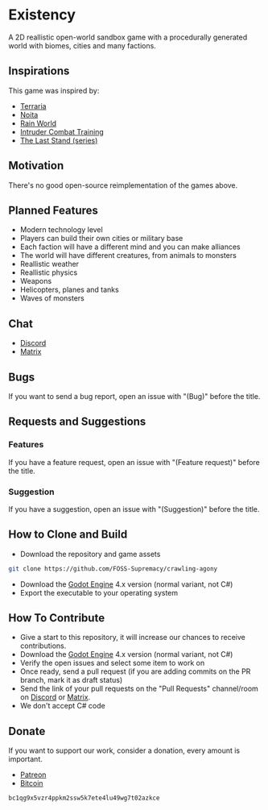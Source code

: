 # Existency

A 2D reallistic open-world sandbox game with a procedurally generated world with biomes, cities and many factions.

## Inspirations

This game was inspired by:

- [Terraria](https://store.steampowered.com/app/105600/Terraria/)
- [Noita](https://store.steampowered.com/app/881100/Noita/)
- [Rain World](https://store.steampowered.com/app/312520/Rain_World/)
- [Intruder Combat Training](https://www.youtube.com/watch?v=7r8vjmeqRlU&pp=ygUgaW50cnVkZXIgY29tYmF0IHRyYWluaW5nIHRyYWlsZXI%3D)
- [The Last Stand (series)](https://www.youtube.com/watch?v=T7j7jU5qZGw&pp=ygUYdGhlIGxhc3Qgc3RhbmQgMiB0cmFpbGVy)

## Motivation

There's no good open-source reimplementation of the games above.

## Planned Features

- Modern technology level
- Players can build their own cities or military base
- Each faction will have a different mind and you can make alliances
- The world will have different creatures, from animals to monsters
- Reallistic weather
- Reallistic physics
- Weapons
- Helicopters, planes and tanks
- Waves of monsters

## Chat

- [Discord](https://discord.gg/d9ca4U64H4)
- [Matrix](https://matrix.to/#/#foss-supremacy:matrix.org)

## Bugs

If you want to send a bug report, open an issue with "(Bug)" before the title.

## Requests and Suggestions

### Features

If you have a feature request, open an issue with "(Feature request)" before the title.

### Suggestion

If you have a suggestion, open an issue with "(Suggestion)" before the title.

## How to Clone and Build

- Download the repository and game assets

```sh
git clone https://github.com/FOSS-Supremacy/crawling-agony
```

- Download the [Godot Engine](https://godotengine.org/) 4.x version (normal variant, not C#)
- Export the executable to your operating system

## How To Contribute

- Give a start to this repository, it will increase our chances to receive contributions.
- Download the [Godot Engine](https://godotengine.org/) 4.x version (normal variant, not C#)
- Verify the open issues and select some item to work on
- Once ready, send a pull request (if you are adding commits on the PR branch, mark it as draft status)
- Send the link of your pull requests on the "Pull Requests" channel/room on [Discord](https://discord.gg/tk6Vnxv9Qt) or [Matrix](https://matrix.to/#/!vIwqjDewTZpciZqhEp:matrix.org?via=matrix.org).
- We don't accept C# code

## Donate

If you want to support our work, consider a donation, every amount is important.

- [Patreon](https://www.patreon.com/foss_supremacy)
- [Bitcoin](https://bitcoin.org)

```
bc1qg9x5vzr4ppkm2ssw5k7ete4lu49wg7t02azkce
```
